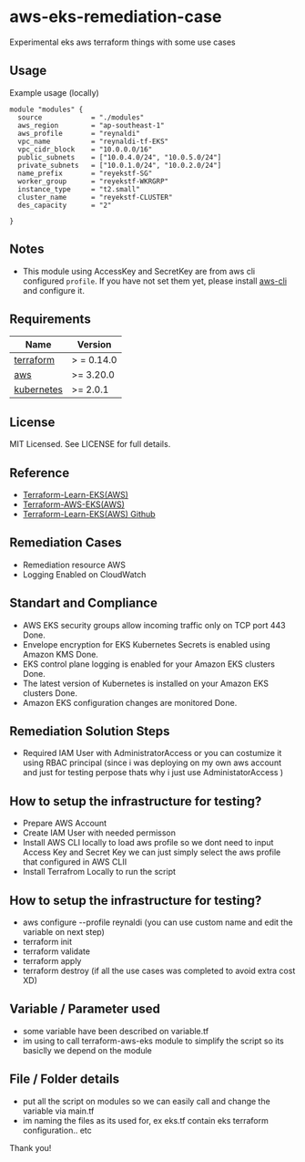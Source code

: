 # aws-eks-remediation-case
Experimental eks aws terraform things with some use cases

## Usage
Example usage (locally)
```hcl
module "modules" {
  source            = "./modules"
  aws_region        = "ap-southeast-1"
  aws_profile       = "reynaldi"
  vpc_name          = "reynaldi-tf-EKS"
  vpc_cidr_block    = "10.0.0.0/16"
  public_subnets    = ["10.0.4.0/24", "10.0.5.0/24"]
  private_subnets   = ["10.0.1.0/24", "10.0.2.0/24"]
  name_prefix       = "reyekstf-SG"
  worker_group      = "reyekstf-WKRGRP"
  instance_type     = "t2.small"
  cluster_name      = "reyekstf-CLUSTER" 
  des_capacity      = "2"

}
```
## Notes

* This module using AccessKey and SecretKey are from aws cli configured `profile`. If you have not set them
  yet, please install [aws-cli](https://docs.aws.amazon.com/cli/latest/userguide/getting-started-install.html) and configure it.
  
## Requirements

| Name | Version |
|------|---------|
| <a name="requirement_terraform"></a> [terraform](#requirement\_terraform) | > = 0.14.0 |
| <a name="requirement_aws"></a> [aws](#requirement\_aws) | >= 3.20.0 |
| <a name="requirement_kubernetes"></a> [kubernetes](#requirement\_aws) | >= 2.0.1 |


## License

MIT Licensed. See LICENSE for full details.



## Reference

* [Terraform-Learn-EKS(AWS)](https://learn.hashicorp.com/tutorials/terraform/eks?in=terraform/kubernetes)
* [Terraform-AWS-EKS(AWS)](https://github.com/terraform-aws-modules/terraform-aws-eks)
* [Terraform-Learn-EKS(AWS) Github](https://github.com/hashicorp/learn-terraform-provision-eks-cluster)

## Remediation Cases
* Remediation resource AWS
* Logging Enabled on CloudWatch

## Standart and Compliance 
* AWS EKS security groups allow incoming traffic only on TCP port 443 Done. 
* Envelope encryption for EKS Kubernetes Secrets is enabled using Amazon KMS Done.
* EKS control plane logging is enabled for your Amazon EKS clusters Done.
* The latest version of Kubernetes is installed on your Amazon EKS clusters Done.
* Amazon EKS configuration changes are monitored Done. 

## Remediation Solution Steps
* Required IAM User with AdministratorAccess or you can costumize it using RBAC principal (since i was deploying on my own aws account and just for testing perpose thats why i just use AdministatorAccess )

## How to setup the infrastructure for testing?
* Prepare AWS Account
* Create IAM User with needed permisson
* Install AWS CLI locally to load aws profile so we dont need to input Access Key and Secret Key we can just simply select the aws profile that configured in AWS CLII
* Install Terrafrom Locally to run the script

## How to setup the infrastructure for testing?
* aws configure --profile reynaldi (you can use custom name and edit the variable on next step)
* terraform init
* terraform validate
* terraform apply
* terraform destroy (if all the use cases was completed to avoid extra cost XD)

## Variable / Parameter used
* some variable have been described on variable.tf
* im using to call terraform-aws-eks module to simplify the script so its basiclly we depend on the module

## File / Folder details

* put all the script on modules so we can easily call and change the  variable via main.tf
* im naming the files as its used for, ex eks.tf contain eks terraform configuration.. etc

Thank you!







